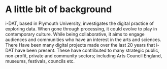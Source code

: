 # A little bit of background

i-DAT, based in Plymouth University, investigates the digital practice of exploring data. When gone through processing, it could evolve to play in contemporary culture. While being collaborative, it aims to engage audiences and communities who have an interest in the arts and sciences. There Have been many digital projects made over the last 20 years that i-DAT have been present. These have contributed to many strategic public, non-profit, private and community sectors; including Arts Council England, museums, festivals, councils etc. 
